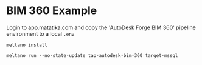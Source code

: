 # BIM 360 Example

Login to app.matatika.com and copy the 'AutoDesk Forge BIM 360' pipeline environment to a local `.env`

```
meltano install

meltano run --no-state-update tap-autodesk-bim-360 target-mssql
```
